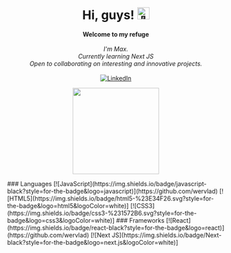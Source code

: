 <h1 align="center">Hi, guys! <img src="https://github.com/wervlad/wervlad/assets/24524555/766d336d-b87d-44ba-807c-c51de2bc6b4d" width="28px" alt="👋"></h1>

<p align="center">
    <b>Welcome to my refuge</b><br><br>
    <i>
        I'm Max.<br>
        Currently learning Next JS<br>
        Open to collaborating on interesting and innovative projects.<br>
    </i><br>
    <a href="https://www.linkedin.com/in/maksym-t-9666a5277/">
        <img src="https://img.shields.io/badge/LinkedIn-blue?style=flat-square&logo=linkedin" alt="LinkedIn">
    </a>

<p align="center">
  <img src="https://media.giphy.com/media/ix8dIWbEovToc/giphy.gif" width="200px"/>
</p>
### Languages
[![JavaScript](https://img.shields.io/badge/javascript-black?style=for-the-badge&logo=javascript)](https://github.com/wervlad)
[![HTML5](https://img.shields.io/badge/html5-%23E34F26.svg?style=for-the-badge&logo=html5&logoColor=white)]
[![CSS3](https://img.shields.io/badge/css3-%231572B6.svg?style=for-the-badge&logo=css3&logoColor=white)]
### Frameworks
[![React](https://img.shields.io/badge/react-black?style=for-the-badge&logo=react)](https://github.com/wervlad)
[![Next JS](https://img.shields.io/badge/Next-black?style=for-the-badge&logo=next.js&logoColor=white)]
